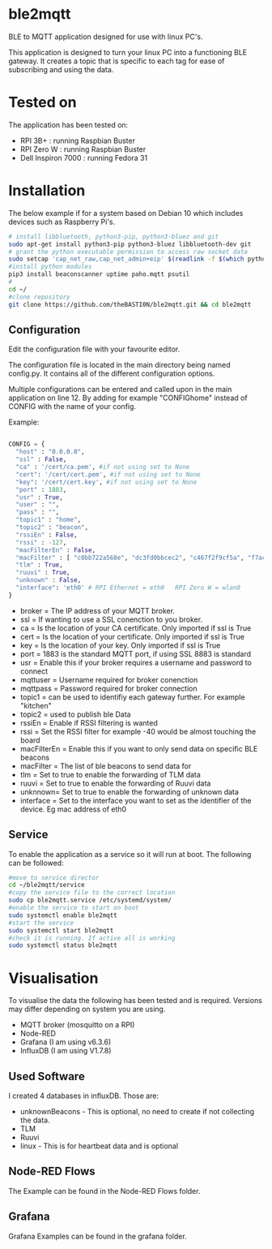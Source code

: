 # ble2mqtt
BLE to MQTT application designed for use with linux PC's.

This application is designed to turn your linux PC into a functioning BLE
gateway. It creates a topic that is specific to each tag for ease of
subscribing and using the data.

# Tested on
The application has been tested on:
* RPI 3B+ : running Raspbian Buster
* RPI Zero W : running Raspbian Buster
* Dell Inspiron 7000 : running Fedora 31

# Installation

The below example if for a system based on Debian 10 which includes devices such as Raspberry Pi's.

```bash
# install libbluetooth, python3-pip, python3-bluez and git
sudo apt-get install python3-pip python3-bluez libbluetooth-dev git
# grant the python executable permission to access raw socket data
sudo setcap 'cap_net_raw,cap_net_admin+eip' $(readlink -f $(which python3))
#install python modules
pip3 install beaconscanner uptime paho.mqtt psutil
#
cd ~/
#clone repository
git clone https://github.com/theBASTI0N/ble2mqtt.git && cd ble2mqtt
```

## Configuration
Edit the configuration file with your favourite editor.

The configuration file is located in the main directory being named config.py.
It contains all of the different configuration options.

Multiple configurations can be entered and called upon in the main application
on line 12. By adding for example "CONFIGhome"  instead of CONFIG with the name of your config.

Example:
```python

CONFIG = {
  "host" : "0.0.0.0",
  "ssl" : False,
  "ca" : '/cert/ca.pem', #if not using set to None
  "cert": '/cert/cert.pem', #if not using set to None
  "key": '/cert/cert.key', #if not using set to None
  "port" : 1883,
  "usr" : True,
  "user" : "",
  "pass" : "",
  "topic1" : "home",
  "topic2" : "beacon",
  "rssiEn" : False,
  "rssi" : -127,
  "macFilterEn" : False,
  "macFilter" : [ "c0bb722a568e", "dc3fd0bbcec2", "c467f2f9cf5a", "f7ac6ea886b1"],
  "tlm" : True,
  "ruuvi" : True,
  "unknown" : False,
  "interface": 'eth0' # RPI Ethernet = eth0   RPI Zero W = wlan0
}

```
* broker = The IP address of your MQTT broker.
* ssl = If wanting to use a SSL conenction to you broker.
* ca = Is the location of your CA certificate. Only imported if ssl is True
* cert = Is the location of your certificate. Only imported if ssl is True
* key = Is the location of your key. Only imported if ssl is True
* port = 1883 is the standard MQTT port, if using SSL 8883 is standard
* usr = Enable this if your broker requires a username and password to connect
* mqttuser = Username required for broker conenction
* mqttpass = Password required for broker connection
* topic1 = can be used to identifiy each gateway further. For example "kitchen"
* topic2 = used to publish ble Data
* rssiEn = Enable if RSSI filtering is wanted
* rssi = Set the RSSI filter for example -40 would be almost touching the board
* macFilterEn = Enable this if you want to only send data on specific BLE beacons
* macFilter = The list of ble beacons to send data for
* tlm = Set to true to enable the forwarding of TLM data
* ruuvi = Set to true to enable the forwarding of Ruuvi data
* unknnown= Set to true to enable the forwarding of unknown data
* interface = Set to the interface you want to set as the identifier of the device. Eg mac address of eth0

## Service

To enable the application as a service so it will run at boot. The following can be followed:

```bash
#move to service director
cd ~/ble2mqtt/service
#copy the service file to the correct location
sudo cp ble2mqtt.service /etc/systemd/system/
#enable the service to start on boot
sudo systemctl enable ble2mqtt
#start the service
sudo systemctl start ble2mqtt
#check it is running. If active all is working
sudo systemctl status ble2mqtt
```

# Visualisation

To visualise the data the following has been tested and is required. Versions may differ depending on system you are using.
* MQTT broker (mosquitto on a RPI)
* Node-RED
* Grafana (I am using v6.3.6)
* InfluxDB (I am using V1.7.8)

## Used Software

I created 4 databases in influxDB. Those are:
* unknownBeacons - This is optional, no need to create if not collecting the data.
* TLM
* Ruuvi
* linux - This is for heartbeat data and is optional

## Node-RED Flows

The Example can be found in the Node-RED Flows folder.

## Grafana

Grafana Examples can be found in the grafana folder.